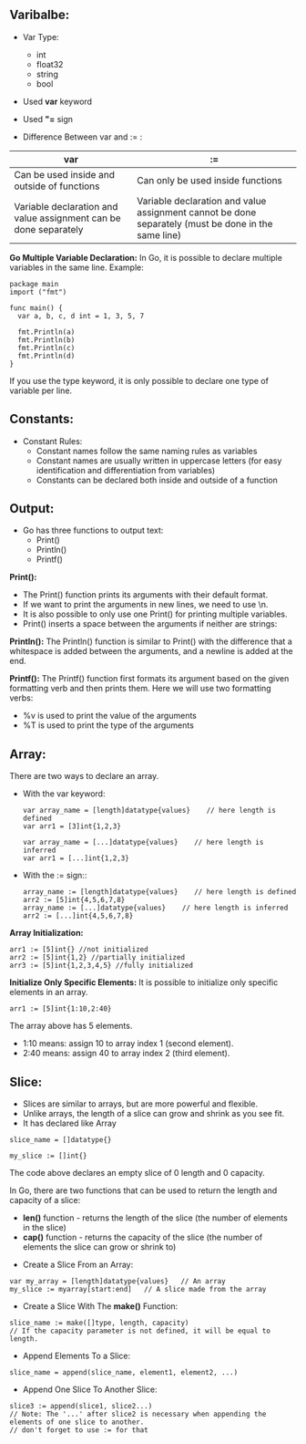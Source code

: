 ## Varibalbe:
* Var Type:
    - int
    - float32
    - string
    - bool

* Used **var** keyword
* Used **"=** sign

* Difference Between var and := :

| var | := |
| --- | --- |
| Can be used inside and outside of functions | Can only be used inside functions |
| Variable declaration and value assignment can be done separately | Variable declaration and value assignment cannot be done separately (must be done in the same line) |


**Go Multiple Variable Declaration:**
In Go, it is possible to declare multiple variables in the same line. Example:
```
package main
import ("fmt")

func main() {
  var a, b, c, d int = 1, 3, 5, 7

  fmt.Println(a)
  fmt.Println(b)
  fmt.Println(c)
  fmt.Println(d)
}
```
If you use the type keyword, it is only possible to declare one type of variable per line.

## Constants:
* Constant Rules:
    - Constant names follow the same naming rules as variables
    - Constant names are usually written in uppercase letters (for easy identification and differentiation from variables)
    - Constants can be declared both inside and outside of a function
  
 ## Output:
- Go has three functions to output text:
  - Print()
  - Println()
  - Printf()

**Print():** 
- The Print() function prints its arguments with their default format. 
- If we want to print the arguments in new lines, we need to use \n.
- It is also possible to only use one Print() for printing multiple variables.
- Print() inserts a space between the arguments if neither are strings:

**Println():** The Println() function is similar to Print() with the difference that a whitespace is added between the arguments, and a newline is added at the end.

**Printf():** The Printf() function first formats its argument based on the given formatting verb and then prints them. Here we will use two formatting verbs:
- %v is used to print the value of the arguments
- %T is used to print the type of the arguments


## Array:
There are two ways to declare an array.
- With the var keyword:
  ```
  var array_name = [length]datatype{values}    // here length is defined
  var arr1 = [3]int{1,2,3}

  var array_name = [...]datatype{values}    // here length is inferred
  var arr1 = [...]int{1,2,3}
  ```
- With the := sign::
  ```
  array_name := [length]datatype{values}    // here length is defined
  arr2 := [5]int{4,5,6,7,8}
  array_name := [...]datatype{values}    // here length is inferred
  arr2 := [...]int{4,5,6,7,8}
  ```

**Array Initialization:**
```
arr1 := [5]int{} //not initialized
arr2 := [5]int{1,2} //partially initialized
arr3 := [5]int{1,2,3,4,5} //fully initialized
```

**Initialize Only Specific Elements:** It is possible to initialize only specific elements in an array.
```
arr1 := [5]int{1:10,2:40}
```

 The array above has 5 elements.

  - 1:10 means: assign 10 to array index 1 (second element).
  - 2:40 means: assign 40 to array index 2 (third element).


## Slice:
- Slices are similar to arrays, but are more powerful and flexible.
- Unlike arrays, the length of a slice can grow and shrink as you see fit.
- It has declared like Array
```
slice_name = []datatype{}

my_slice := []int{}
```
The code above declares an empty slice of 0 length and 0 capacity.

In Go, there are two functions that can be used to return the length and capacity of a slice:
  - **len()** function - returns the length of the slice (the number of elements in the slice)
  - **cap()** function - returns the capacity of the slice (the number of elements the slice can grow or shrink to)

* Create a Slice From an Array:
```
var my_array = [length]datatype{values}   // An array
my_slice := myarray[start:end]   // A slice made from the array
```

* Create a Slice With The **make()** Function:
```
slice_name := make([]type, length, capacity)
// If the capacity parameter is not defined, it will be equal to length.
```

* Append Elements To a Slice:
```
slice_name = append(slice_name, element1, element2, ...)
```

* Append One Slice To Another Slice:
```
slice3 := append(slice1, slice2...)
// Note: The '...' after slice2 is necessary when appending the elements of one slice to another.
// don't forget to use := for that
```